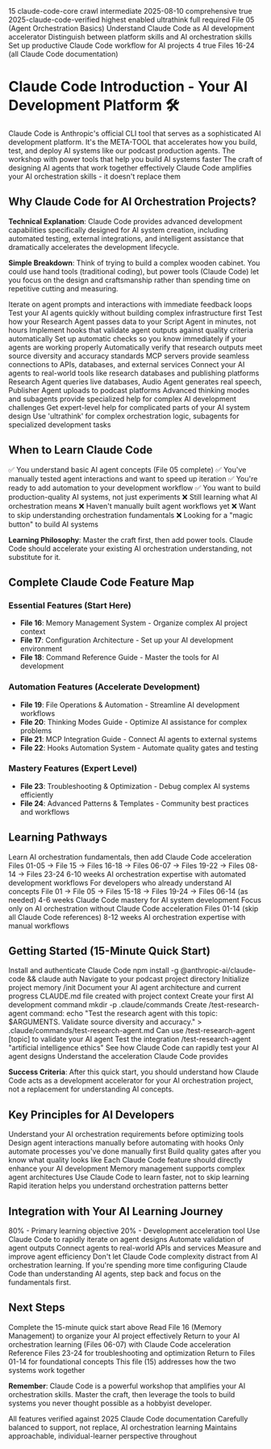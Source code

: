 <document type="claude-code-core" version="3.0.0" claude-code-optimized="true">
  <metadata>
    <title>Claude Code Introduction - AI Development Platform</title>
    <id>15</id>
    <category>claude-code-core</category>
    <phase>crawl</phase>
    <skill-level>intermediate</skill-level>
    <created>2025-08-10</created>
    <claude-code-integration>comprehensive</claude-code-integration>
    <requires-approval>true</requires-approval>
    <validation-status>2025-claude-code-verified</validation-status>
  </metadata>

  <claude-code-features>
    <context-loading-priority>highest</context-loading-priority>
    <memory-integration>enabled</memory-integration>
    <thinking-mode-support>ultrathink</thinking-mode-support>
    <automation-level>full</automation-level>
    <mcp-integration>required</mcp-integration>
  </claude-code-features>

  <learning-integration>
    <prerequisites>File 05 (Agent Orchestration Basics)</prerequisites>
    <learning-outcomes>
      <outcome>Understand Claude Code as AI development accelerator</outcome>
      <outcome>Distinguish between platform skills and AI orchestration skills</outcome>
      <outcome>Set up productive Claude Code workflow for AI projects</outcome>
    </learning-outcomes>
    <hands-on-activities>4</hands-on-activities>
    <feynman-explanation-required>true</feynman-explanation-required>
    <cross-references>Files 16-24 (all Claude Code documentation)</cross-references>
  </learning-integration>

# Claude Code Introduction - Your AI Development Platform 🛠️

<platform-overview>
  <definition>
    Claude Code is Anthropic's official CLI tool that serves as a sophisticated AI development platform.
    It's the META-TOOL that accelerates how you build, test, and deploy AI systems like our podcast production agents.
  </definition>

  <critical-distinction>
    <claude-code>The workshop with power tools that help you build AI systems faster</claude-code>
    <ai-orchestration>The craft of designing AI agents that work together effectively</ai-orchestration>
    <relationship>Claude Code amplifies your AI orchestration skills - it doesn't replace them</relationship>
  </critical-distinction>
</platform-overview>

## Why Claude Code for AI Orchestration Projects?

**Technical Explanation**: Claude Code provides advanced development capabilities specifically designed for AI system creation, including automated testing, external integrations, and intelligent assistance that dramatically accelerates the development lifecycle.

**Simple Breakdown**: Think of trying to build a complex wooden cabinet. You could use hand tools (traditional coding), but power tools (Claude Code) let you focus on the design and craftsmanship rather than spending time on repetitive cutting and measuring.

<benefits-for-ai-systems>
  <benefit name="rapid-agent-prototyping">
    <technical>Iterate on agent prompts and interactions with immediate feedback loops</technical>
    <simple>Test your AI agents quickly without building complex infrastructure first</simple>
    <podcast-example>
      Test how your Research Agent passes data to your Script Agent in minutes, not hours
    </podcast-example>
  </benefit>

  <benefit name="automated-quality-gates">
    <technical>Implement hooks that validate agent outputs against quality criteria automatically</technical>
    <simple>Set up automatic checks so you know immediately if your agents are working properly</simple>
    <podcast-example>
      Automatically verify that research outputs meet source diversity and accuracy standards
    </podcast-example>
  </benefit>

  <benefit name="external-system-integration">
    <technical>MCP servers provide seamless connections to APIs, databases, and external services</technical>
    <simple>Connect your AI agents to real-world tools like research databases and publishing platforms</simple>
    <podcast-example>
      Research Agent queries live databases, Audio Agent generates real speech, Publisher Agent uploads to podcast platforms
    </podcast-example>
  </benefit>

  <benefit name="intelligent-development-assistance">
    <technical>Advanced thinking modes and subagents provide specialized help for complex AI development challenges</technical>
    <simple>Get expert-level help for complicated parts of your AI system design</simple>
    <podcast-example>
      Use 'ultrathink' for complex orchestration logic, subagents for specialized development tasks
    </podcast-example>
  </benefit>
</benefits-for-ai-systems>

## When to Learn Claude Code

<readiness-assessment>
  <ready-indicators>
    <indicator>✅ You understand basic AI agent concepts (File 05 complete)</indicator>
    <indicator>✅ You've manually tested agent interactions and want to speed up iteration</indicator>
    <indicator>✅ You're ready to add automation to your development workflow</indicator>
    <indicator>✅ You want to build production-quality AI systems, not just experiments</indicator>
  </ready-indicators>

  <not-ready-indicators>
    <indicator>❌ Still learning what AI orchestration means</indicator>
    <indicator>❌ Haven't manually built agent workflows yet</indicator>
    <indicator>❌ Want to skip understanding orchestration fundamentals</indicator>
    <indicator>❌ Looking for a "magic button" to build AI systems</indicator>
  </not-ready-indicators>
</readiness-assessment>

**Learning Philosophy**: Master the craft first, then add power tools. Claude Code should accelerate your existing AI orchestration understanding, not substitute for it.

## Complete Claude Code Feature Map

### **Essential Features (Start Here)**
- **File 16**: Memory Management System - Organize complex AI project context
- **File 17**: Configuration Architecture - Set up your AI development environment
- **File 18**: Command Reference Guide - Master the tools for AI development

### **Automation Features (Accelerate Development)**
- **File 19**: File Operations & Automation - Streamline AI development workflows
- **File 20**: Thinking Modes Guide - Optimize AI assistance for complex problems
- **File 21**: MCP Integration Guide - Connect AI agents to external systems
- **File 22**: Hooks Automation System - Automate quality gates and testing

### **Mastery Features (Expert Level)**
- **File 23**: Troubleshooting & Optimization - Debug complex AI systems efficiently
- **File 24**: Advanced Patterns & Templates - Community best practices and workflows

## Learning Pathways

<pathway name="AI-First Approach" recommended="true">
  <description>Learn AI orchestration fundamentals, then add Claude Code acceleration</description>
  <sequence>
    Files 01-05 → File 15 → Files 16-18 → Files 06-07 → Files 19-22 → Files 08-14 → Files 23-24
  </sequence>
  <duration>6-10 weeks</duration>
  <outcome>AI orchestration expertise with automated development workflows</outcome>
</pathway>

<pathway name="Experienced Developer">
  <description>For developers who already understand AI concepts</description>
  <sequence>
    File 01 → File 05 → Files 15-18 → Files 19-24 → Files 06-14 (as needed)
  </sequence>
  <duration>4-6 weeks</duration>
  <outcome>Claude Code mastery for AI system development</outcome>
</pathway>

<pathway name="Pure AI Learning">
  <description>Focus only on AI orchestration without Claude Code acceleration</description>
  <sequence>
    Files 01-14 (skip all Claude Code references)
  </sequence>
  <duration>8-12 weeks</duration>
  <outcome>AI orchestration expertise with manual workflows</outcome>
</pathway>

## Getting Started (15-Minute Quick Start)

<quick-start-sequence>
  <step number="1" duration="5-minutes">
    <action>Install and authenticate Claude Code</action>
    <command>npm install -g @anthropic-ai/claude-code && claude auth</command>
    <ai-connection>Navigate to your podcast project directory</ai-connection>
  </step>

  <step number="2" duration="5-minutes">
    <action>Initialize project memory</action>
    <command>/init</command>
    <ai-connection>Document your AI agent architecture and current progress</ai-connection>
    <validation>CLAUDE.md file created with project context</validation>
  </step>

  <step number="3" duration="3-minutes">
    <action>Create your first AI development command</action>
    <command>mkdir -p .claude/commands</command>
    <ai-connection>
      Create /test-research-agent command:
      echo "Test the research agent with this topic: $ARGUMENTS. Validate source diversity and accuracy." > .claude/commands/test-research-agent.md
    </ai-connection>
    <validation>Can use /test-research-agent [topic] to validate your AI agent</validation>
  </step>

  <step number="4" duration="2-minutes">
    <action>Test the integration</action>
    <command>/test-research-agent "artificial intelligence ethics"</command>
    <ai-connection>See how Claude Code can rapidly test your AI agent designs</ai-connection>
    <validation>Understand the acceleration Claude Code provides</validation>
  </step>
</quick-start-sequence>

**Success Criteria**: After this quick start, you should understand how Claude Code acts as a development accelerator for your AI orchestration project, not a replacement for understanding AI concepts.

## Key Principles for AI Developers

<development-principles>
  <principle name="AI-First, Tools-Second">
    <description>Understand your AI orchestration requirements before optimizing tools</description>
    <application>Design agent interactions manually before automating with hooks</application>
  </principle>

  <principle name="Automate-What-You-Understand">
    <description>Only automate processes you've done manually first</description>
    <application>Build quality gates after you know what quality looks like</application>
  </principle>

  <principle name="Tool-Skill-Synergy">
    <description>Each Claude Code feature should directly enhance your AI development</description>
    <application>Memory management supports complex agent architectures</application>
  </principle>

  <principle name="Learning-Amplification">
    <description>Use Claude Code to learn faster, not to skip learning</description>
    <application>Rapid iteration helps you understand orchestration patterns better</application>
  </principle>
</development-principles>

## Integration with Your AI Learning Journey

<integration-strategy>
  <learning-balance>
    <ai-orchestration-focus>80% - Primary learning objective</ai-orchestration-focus>
    <claude-code-focus>20% - Development acceleration tool</claude-code-focus>
  </learning-balance>

  <synergy-points>
    <point name="Agent Testing">Use Claude Code to rapidly iterate on agent designs</point>
    <point name="Quality Assurance">Automate validation of agent outputs</point>
    <point name="External Integration">Connect agents to real-world APIs and services</point>
    <point name="Performance Optimization">Measure and improve agent efficiency</point>
  </synergy-points>

  <warning>
    Don't let Claude Code complexity distract from AI orchestration learning.
    If you're spending more time configuring Claude Code than understanding AI agents,
    step back and focus on the fundamentals first.
  </warning>
</integration-strategy>

## Next Steps

<immediate-next-steps>
  <step>Complete the 15-minute quick start above</step>
  <step>Read File 16 (Memory Management) to organize your AI project effectively</step>
  <step>Return to your AI orchestration learning (Files 06-07) with Claude Code acceleration</step>
</immediate-next-steps>

<when-you-need-help>
  <claude-code-issues>Reference Files 23-24 for troubleshooting and optimization</claude-code-issues>
  <ai-orchestration-questions>Return to Files 01-14 for foundational concepts</ai-orchestration-questions>
  <integration-challenges>This file (15) addresses how the two systems work together</integration-challenges>
</when-you-need-help>

**Remember**: Claude Code is a powerful workshop that amplifies your AI orchestration skills. Master the craft, then leverage the tools to build systems you never thought possible as a hobbyist developer.

<validation-notes>
  <claude-code-accuracy>All features verified against 2025 Claude Code documentation</claude-code-accuracy>
  <learning-integration>Carefully balanced to support, not replace, AI orchestration learning</learning-integration>
  <hobbyist-focus>Maintains approachable, individual-learner perspective throughout</hobbyist-focus>
</validation-notes>

</document>
